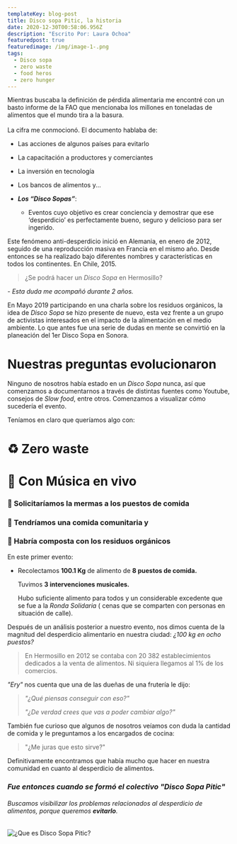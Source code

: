 ```yaml
---
templateKey: blog-post
title: Disco sopa Pitic, la historia
date: 2020-12-30T00:58:06.956Z
description: "Escrito Por: Laura Ochoa"
featuredpost: true
featuredimage: /img/image-1-.png
tags:
  - Disco sopa
  - zero waste
  - food heros
  - zero hunger
---
```

<!--StartFragment-->

Mientras buscaba la definición de pérdida alimentaria me encontré con un basto informe de la FAO que mencionaba los millones en toneladas de alimentos que el mundo tira a la basura. \
\
La cifra me conmocionó. El documento hablaba de: 

* Las acciones de algunos países para evitarlo 
* La capacitación a productores y comerciantes 
* La inversión en tecnología 
* Los bancos de alimentos y... 
* ***Los “Disco Sopas”***: 

  * Eventos cuyo objetivo es crear conciencia y demostrar que ese ‘desperdicio’ es perfectamente bueno, seguro y delicioso para ser ingerido. 

Este fenómeno anti-desperdicio inició en Alemania, en enero de 2012, seguido de una reproducción masiva en Francia en el mismo año. Desde entonces se ha realizado bajo diferentes nombres y características en todos los continentes. En Chile, 2015. 

> ¿Se podrá hacer un *Disco Sopa* en Hermosillo? 

*\- Esta duda me acompañó durante 2 años.*

En Mayo 2019 participando en una charla sobre los residuos orgánicos, la idea de *Disco Sopa* se hizo presente de nuevo, esta vez frente a un grupo de activistas interesados en el impacto de la alimentación en el medio ambiente. Lo que antes fue una serie de dudas en mente se convirtió en la planeación del 1er Disco Sopa en Sonora. 

# Nuestras preguntas evolucionaron

Ninguno de nosotros había estado en un *Disco Sopa* nunca, así que comenzamos a documentarnos a través de distintas fuentes como Youtube, consejos de *Slow food*, entre otros. Comenzamos a visualizar cómo sucedería el evento. 

Teníamos en claro que queríamos algo con: 

# ♻️ **Zero waste**

# 🎵 Con Música en vivo

### 🚚 Solicitaríamos la **mermas** a los puestos de comida

### 🥘 Tendríamos una **comida comunitaria** y

### 🚯 Habría composta con los residuos orgánicos

En este primer evento:

* Recolectamos **100.1 Kg**  de alimento de **8 puestos de comida.** 

  Tuvimos **3 intervenciones musicales.** 

  Hubo suficiente alimento para todos y un considerable excedente que se fue a la *Ronda Solidaria* ( cenas que se comparten con personas en situación de calle).

Después de un análisis posterior a nuestro evento, nos dimos cuenta de la magnitud del desperdicio alimentario en nuestra ciudad: *¿100 kg en ocho puestos?* 

> En Hermosillo en 2012 se contaba con 20 382 establecimientos dedicados a la venta de alimentos. Ni siquiera llegamos al 1% de los comercios.

*"Ery"* nos cuenta que una de las dueñas de una frutería le dijo: 

> *"¿Qué piensas conseguir con eso?"*
>
> *"¿De verdad crees que vas a poder cambiar algo?"*

También fue curioso que algunos de nosotros veíamos con duda la cantidad de comida y le preguntamos a los encargados de cocina: 

> "¿Me juras que esto sirve?"

Definitivamente encontramos que había mucho que hacer en nuestra comunidad en cuanto al desperdicio de alimentos. 

### *Fue entonces cuando se formó el colectivo "Disco Sopa Pitic"*

###### Buscamos visibilizar los problemas relacionados al desperdicio de alimentos, porque queremos **evitarlo**.

![¿Que es Disco Sopa Pitic?](/img/image-1-.png)

<!--EndFragment-->